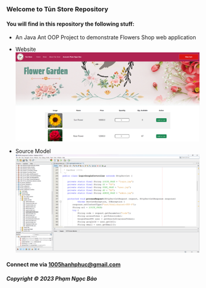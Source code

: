 ### Welcome to Tủn Store Repository

#### You will find in this repository the following stuff:

* An Java Ant OOP Project to demonstrate Flowers Shop web application

* Website
![TunStore Website](https://github.com/ngocbubuh/PRJ301-TunStore/blob/main/build/web/Assets/screenshots/Web.png)

* Source Model
![Source](https://github.com/ngocbubuh/PRJ301-TunStore/blob/main/build/web/Assets/screenshots/Source.png)

#### Connect me via 1005hanhphuc@gmail.com

##### Copyright &#169; 2023 Phạm Ngọc Bảo
